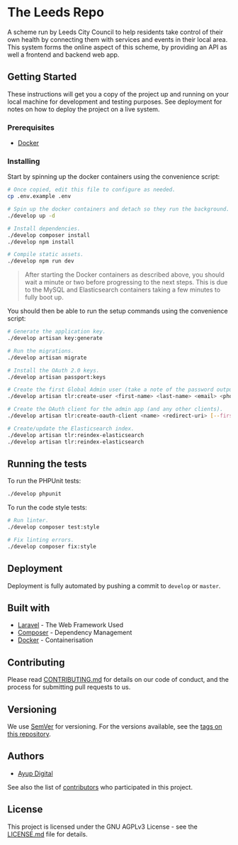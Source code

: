 # The Leeds Repo

A scheme run by Leeds City Council to help residents take control of their own 
health by connecting them with services and events in their local area. This 
system forms the online aspect of this scheme, by providing an API as 
well a frontend and backend web app.

## Getting Started

These instructions will get you a copy of the project up and running on 
your local machine for development and testing purposes. See deployment 
for notes on how to deploy the project on a live system.

### Prerequisites

* [Docker](https://docker.com/)

### Installing

Start by spinning up the docker containers using the convenience script:

```bash
# Once copied, edit this file to configure as needed.
cp .env.example .env

# Spin up the docker containers and detach so they run the background.
./develop up -d

# Install dependencies.
./develop composer install
./develop npm install

# Compile static assets.
./develop npm run dev
```

> After starting the Docker containers as described above, you should
wait a minute or two before progressing to the next steps. This is due
to the MySQL and Elasticsearch containers taking a few minutes to fully
boot up.

You should then be able to run the setup commands using the convenience 
script:

```bash
# Generate the application key.
./develop artisan key:generate

# Run the migrations.
./develop artisan migrate

# Install the OAuth 2.0 keys.
./develop artisan passport:keys

# Create the first Global Admin user (take a note of the password outputted).
./develop artisan tlr:create-user <first-name> <last-name> <email> <phone-number>

# Create the OAuth client for the admin app (and any other clients).
./develop artisan tlr:create-oauth-client <name> <redirect-uri> [--first-party]

# Create/update the Elasticsearch index.
./develop artisan tlr:reindex-elasticsearch
./develop artisan tlr:reindex-elasticsearch
```

## Running the tests

To run the PHPUnit tests:
 
```bash
./develop phpunit
```

To run the code style tests:

```bash
# Run linter.
./develop composer test:style

# Fix linting errors.
./develop composer fix:style
```

## Deployment

Deployment is fully automated by pushing a commit to `develop` or 
`master`.

## Built with

* [Laravel](https://laravel.com/docs/) - The Web Framework Used
* [Composer](https://getcomposer.org/doc/) - Dependency Management
* [Docker](https://www.docker.com/) - Containerisation

## Contributing

Please read [CONTRIBUTING.md](CONTRIBUTING.md) for details on our code 
of conduct, and the process for submitting pull requests to us.

## Versioning

We use [SemVer](http://semver.org/) for versioning. For the versions 
available, see the [tags on this repository](https://github.com/the-leeds-repo/api/tags). 

## Authors

* [Ayup Digital](https://ayup.agency/)

See also the list of [contributors](https://github.com/the-leeds-repo/api/contributors) 
who participated in this project.

## License

This project is licensed under the GNU AGPLv3 License - see the 
[LICENSE.md](LICENSE.md) file for details.
